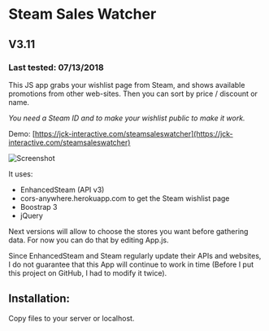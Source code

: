 # Steam Sales Watcher
## V3.11
### Last tested: 07/13/2018

This JS app grabs your wishlist page from Steam, and shows available promotions from other web-sites.
Then you can sort by price / discount or name.

*You need a Steam ID and to make your wishlist public to make it work.*

Demo: [https://jck-interactive.com/steamsaleswatcher](https://jck-interactive.com/steamsaleswatcher)

![Screenshot](https://jck-interactive.com/steamsaleswatcher/screenshot.png)

It uses:
* EnhancedSteam (API v3)
* cors-anywhere.herokuapp.com to get the Steam wishlist page
* Boostrap 3
* jQuery

Next versions will allow to choose the stores you want before gathering data. For now you can do that by editing App.js.

Since EnhancedSteam and Steam regularly update their APIs and websites, I do not guarantee that this App will continue to work in time (Before I put this project on GitHub, I had to modify it twice).

## Installation:
Copy files to your server or localhost.
